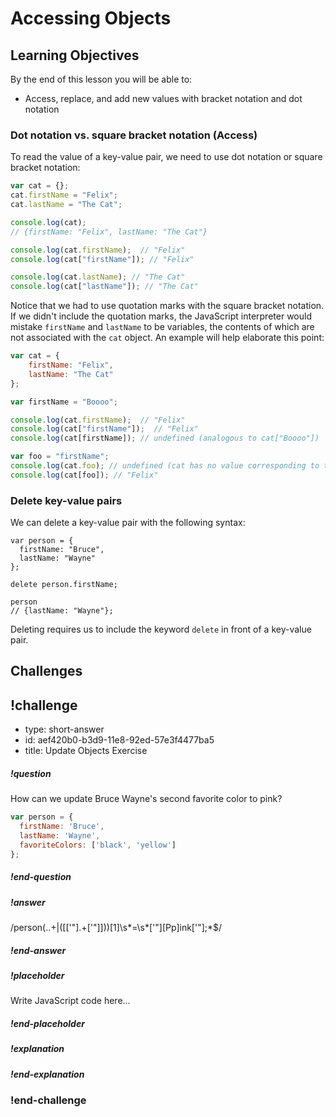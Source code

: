 # Accessing Objects

## Learning Objectives

By the end of this lesson you will be able to:

* Access, replace, and add new values with bracket notation and dot notation

### Dot notation vs. square bracket notation (Access)

To read the value of a key-value pair, we need to use dot notation or square bracket notation:

```javascript
var cat = {};
cat.firstName = "Felix";
cat.lastName = "The Cat";

console.log(cat);
// {firstName: "Felix", lastName: "The Cat"}

console.log(cat.firstName);  // "Felix"
console.log(cat["firstName"]); // "Felix"

console.log(cat.lastName); // "The Cat"
console.log(cat["lastName"]); // "The Cat"
```

Notice that we had to use quotation marks with the square bracket notation. If we didn't include the quotation marks, the JavaScript interpreter would mistake `firstName` and `lastName` to be variables, the contents of which are not associated with the `cat` object. An example will help elaborate this point:

```javascript
var cat = {
	firstName: "Felix",
	lastName: "The Cat"
};

var firstName = "Boooo";

console.log(cat.firstName);  // "Felix"
console.log(cat["firstName"]);  // "Felix"
console.log(cat[firstName]); // undefined (analogous to cat["Boooo"])

var foo = "firstName";
console.log(cat.foo); // undefined (cat has no value corresponding to the key of foo!)
console.log(cat[foo]); // "Felix"
```

### Delete key-value pairs

We can delete a key-value pair with the following syntax:

```
var person = {
  firstName: "Bruce",
  lastName: "Wayne"
};

delete person.firstName;

person
// {lastName: "Wayne"};
```

Deleting requires us to include the keyword `delete` in front of a key-value pair.

## Challenges

<!-- Question -->

## !challenge

* type: short-answer
* id: aef420b0-b3d9-11e8-92ed-57e3f4477ba5
* title: Update Objects Exercise

##### !question

How can we update Bruce Wayne's second favorite color to pink?

```javascript
var person = {
  firstName: 'Bruce',
  lastName: 'Wayne',
  favoriteColors: ['black', 'yellow']
};
```

##### !end-question

##### !answer

/person(..+|(\[['"].+['"]\]))\[1\]\s*=\s*['"][Pp]ink['"];*$/

##### !end-answer

##### !placeholder

Write JavaScript code here...

##### !end-placeholder

##### !explanation

##### !end-explanation

### !end-challenge
